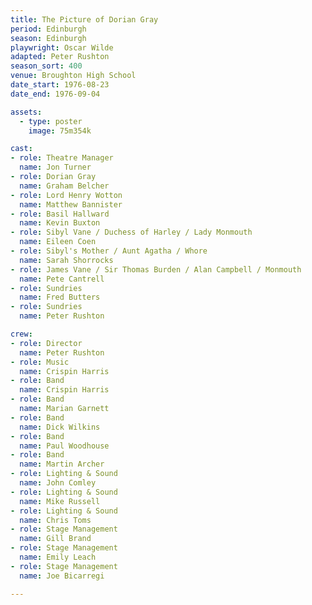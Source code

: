 ```yaml
---
title: The Picture of Dorian Gray
period: Edinburgh
season: Edinburgh
playwright: Oscar Wilde
adapted: Peter Rushton
season_sort: 400
venue: Broughton High School
date_start: 1976-08-23
date_end: 1976-09-04

assets:
  - type: poster
    image: 75m354k

cast:
- role: Theatre Manager
  name: Jon Turner
- role: Dorian Gray
  name: Graham Belcher
- role: Lord Henry Wotton
  name: Matthew Bannister
- role: Basil Hallward
  name: Kevin Buxton
- role: Sibyl Vane / Duchess of Harley / Lady Monmouth
  name: Eileen Coen
- role: Sibyl's Mother / Aunt Agatha / Whore
  name: Sarah Shorrocks
- role: James Vane / Sir Thomas Burden / Alan Campbell / Monmouth
  name: Pete Cantrell
- role: Sundries
  name: Fred Butters
- role: Sundries
  name: Peter Rushton

crew:
- role: Director
  name: Peter Rushton
- role: Music
  name: Crispin Harris
- role: Band
  name: Crispin Harris
- role: Band
  name: Marian Garnett
- role: Band
  name: Dick Wilkins
- role: Band
  name: Paul Woodhouse
- role: Band
  name: Martin Archer
- role: Lighting & Sound
  name: John Comley
- role: Lighting & Sound
  name: Mike Russell
- role: Lighting & Sound
  name: Chris Toms
- role: Stage Management
  name: Gill Brand
- role: Stage Management
  name: Emily Leach
- role: Stage Management
  name: Joe Bicarregi

---
```


